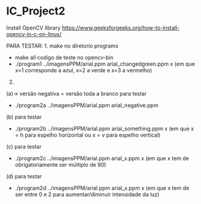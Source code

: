 # IC_Project2
Install OpenCV library
https://www.geeksforgeeks.org/how-to-install-opencv-in-c-on-linux/


PARA TESTAR:
1. 
make no diretorio programs
-   make all
codigo de teste no opencv-bin
-   ./program1 ../imagensPPM/arial.ppm arial_changedgreen.ppm x (em que x=1 corresponde a azul, x=2 a verde e x=3 a vermelho)

2.
(a)-> versão negativa = versão toda a branco
para testar
-    ./program2a ../imagensPPM/arial.ppm arial_negative.ppm

(b)
para testar
-    ./program2b ../imagensPPM/arial.ppm arial_something.ppm x	(em que x = h para espelho horizontal ou x = v para espelho vertical)

(c)
para testar
-    ./program2c ../imagensPPM/arial.ppm arial_x.ppm x (em que x tem de obrigatoriamente ser múltiplo de 90)

(d)
para testar 
-    ./program2d ../imagensPPM/arial.ppm arial_x.ppm x (em que x tem de ser entre 0 e 2 para aumentar/diminuir intensidade da luz)





